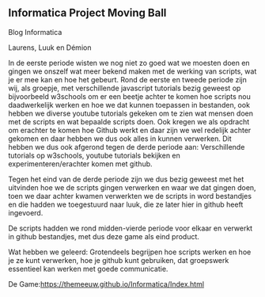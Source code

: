 ## Informatica Project Moving Ball

Blog Informatica 

Laurens, Luuk en Démion 

In de eerste periode wisten we nog niet zo goed wat we moesten doen en gingen we onszelf wat meer bekend maken met de werking van scripts, wat je er mee kan en hoe het gebeurt.
Rond de eerste en tweede periode zijn wij, als groepje, met verschillende javascript tutorials bezig geweest op bijvoorbeeld w3schools om er een beetje achter te komen hoe scripts nou daadwerkelijk werken en hoe we dat kunnen toepassen in bestanden, ook hebben we diverse youtube tutorials gekeken om te zien wat mensen doen met de scripts en wat bepaalde scripts doen.
Ook kregen we als opdracht om erachter te komen hoe Github werkt en daar zijn we wel redelijk achter gekomen en daar hebben we dus ook alles in kunnen verwerken.
Dit hebben we dus ook afgerond tegen de derde periode aan: Verschillende tutorials op w3schools, youtube tutorials bekijken en experimenteren/erachter komen met github.

Tegen het eind van de derde periode zijn we dus bezig geweest met het uitvinden hoe we de scripts gingen verwerken en waar we dat gingen doen, toen we daar achter kwamen verwerkten we de scripts in word bestandjes en die hadden we toegestuurd naar luuk, die ze later hier in github heeft ingevoerd.

De scripts hadden we rond midden-vierde periode voor elkaar en verwerkt in github bestandjes, met dus deze game als eind product.

Wat hebben we geleerd: Grotendeels begrijpen hoe scripts werken en hoe je ze kunt verwerken, hoe je github kunt gebruiken, dat groepswerk essentieel kan werken met goede communicatie.

De Game:https://themeeuw.github.io/Informatica/Index.html
